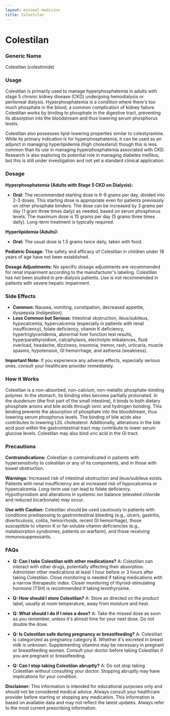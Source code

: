 ```yaml
---
layout: minimal-medicine
title: Colestilan
---
```


# Colestilan
### Generic Name
Colestilan (colestimide)

### Usage

Colestilan is primarily used to manage hyperphosphatemia in adults with stage 5 chronic kidney disease (CKD) undergoing hemodialysis or peritoneal dialysis.  Hyperphosphatemia is a condition where there's too much phosphate in the blood, a common complication of kidney failure.  Colestilan works by binding to phosphate in the digestive tract, preventing its absorption into the bloodstream and thus lowering serum phosphorus levels.

Colestilan also possesses lipid-lowering properties similar to colestyramine.  While its primary indication is for hyperphosphatemia, it can be used as an adjunct in managing hyperlipidemia (high cholesterol) though this is less common than its use in managing hyperphosphatemia associated with CKD.  Research is also exploring its potential role in managing diabetes mellitus, but this is still under investigation and not yet a standard clinical application.


### Dosage

**Hyperphosphatemia (Adults with Stage 5 CKD on Dialysis):**

* **Oral:** The recommended starting dose is 6-9 grams per day, divided into 2-3 doses. This starting dose is appropriate even for patients previously on other phosphate binders.  The dose can be increased by 3 grams per day (1 gram three times daily) as needed, based on serum phosphorus levels. The maximum dose is 15 grams per day (5 grams three times daily). Long-term treatment is typically required.

**Hyperlipidemia (Adults):**

* **Oral:** The usual dose is 1.5 grams twice daily, taken with food.

**Pediatric Dosage:** The safety and efficacy of Colestilan in children under 18 years of age have not been established.

**Dosage Adjustments:**  No specific dosage adjustments are recommended for renal impairment according to the manufacturer's labeling. Colestilan has not been studied in pre-dialysis patients.  Use is not recommended in patients with severe hepatic impairment.


### Side Effects

* **Common:** Nausea, vomiting, constipation, decreased appetite, dyspepsia (indigestion).
* **Less Common but Serious:**  Intestinal obstruction, ileus/subileus, hypocalcemia, hypercalcemia (especially in patients with renal insufficiency), folate deficiency, vitamin K deficiency, hypertriglyceridemia, abnormal liver function test results,  hyperparathyroidism,  calciphylaxis, electrolyte imbalances, fluid overload, headache, dizziness, insomnia, tremor, rash, urticaria, muscle spasms, hypotension, GI hemorrhage, and asthenia (weakness).

**Important Note:**  If you experience any adverse effects, especially serious ones, consult your healthcare provider immediately.


### How it Works

Colestilan is a non-absorbed, non-calcium, non-metallic phosphate-binding polymer.  In the stomach, its binding sites become partially protonated.  In the duodenum (the first part of the small intestine), it binds to both dietary phosphate anions and bile acids through ionic and hydrogen bonding. This binding prevents the absorption of phosphate into the bloodstream, thus lowering serum phosphorus levels.  The binding of bile acids also contributes to lowering LDL cholesterol.  Additionally, alterations in the bile acid pool within the gastrointestinal tract may contribute to lower serum glucose levels.  Colestilan may also bind uric acid in the GI tract.


### Precautions

**Contraindications:** Colestilan is contraindicated in patients with hypersensitivity to colestilan or any of its components, and in those with bowel obstruction.

**Warnings:**  Increased risk of intestinal obstruction and ileus/subileus exists.  Patients with renal insufficiency are at increased risk of hypocalcemia or hypercalcemia. Long-term use can lead to folate deficiency.  Hypothyroidism and alterations in systemic ion balance (elevated chloride and reduced bicarbonate) may occur.

**Use with Caution:** Colestilan should be used cautiously in patients with conditions predisposing to gastrointestinal bleeding (e.g., ulcers, gastritis, diverticulosis, colitis, hemorrhoids, recent GI hemorrhage), those susceptible to vitamin K or fat-soluble vitamin deficiencies (e.g., malabsorption syndromes, patients on warfarin), and those receiving immunosuppressants.


### FAQs

* **Q: Can I take Colestilan with other medications?** A: Colestilan can interact with other drugs, potentially affecting their absorption.  Administer other medications at least 1 hour before or 3 hours after taking Colestilan. Close monitoring is needed if taking medications with a narrow therapeutic index.  Closer monitoring of thyroid-stimulating hormone (TSH) is recommended if taking levothyroxine.

* **Q: How should I store Colestilan?** A: Store as directed on the product label, usually at room temperature, away from moisture and heat.

* **Q:  What should I do if I miss a dose?** A: Take the missed dose as soon as you remember, unless it's almost time for your next dose.  Do not double the dose.

* **Q: Is Colestilan safe during pregnancy or breastfeeding?** A: Colestilan is categorized as pregnancy category B.  Whether it's excreted in breast milk is unknown.  Supplementing vitamins may be necessary in pregnant or breastfeeding women. Consult your doctor before taking Colestilan if you are pregnant or breastfeeding.

* **Q:  Can I stop taking Colestilan abruptly?** A: Do not stop taking Colestilan without consulting your doctor.  Stopping abruptly may have implications for your condition.

**Disclaimer:** This information is intended for educational purposes only and should not be considered medical advice.  Always consult your healthcare provider before starting or stopping any medication.  This information is based on available data and may not reflect the latest updates. Always refer to the most current prescribing information.
